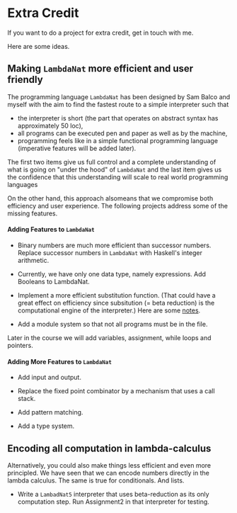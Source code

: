 # Extra Credit

If you want to do a project for extra credit, get in touch with me.

Here are some ideas.

## Making `LambdaNat` more efficient and user friendly

The programming language `LambdaNat` has been designed by Sam Balco and myself with the aim to find the fastest route to a simple interpreter such that

- the interpreter is short (the part that operates on abstract syntax has approximately 50 loc),
- all programs can be executed pen and paper as well as by the machine,
- programming feels like in a simple functional programming language (imperative features will be added later).

The first two items give us full control and a complete understanding of what is going on "under the hood" of `LambdaNat` and the last item gives us the confidence that this understanding will scale to real world programming languages

On the other hand, this approach alsomeans that we compromise both efficiency and user experience. The following projects address some of the missing features.

#### Adding Features to `LambdaNat`

- Binary numbers are much more efficient than successor numbers. Replace successor numbers in `LambdaNat` with Haskell's integer arithmetic.

- Currently, we have only one data type, namely expressions. Add Booleans to LambdaNat. 

- Implement a more efficient substitution function. (That could have a great effect on efficiency since subsitution (= beta reduction) is the computational engine of the interpreter.) Here are some [notes](https://hackmd.io/@alexhkurz/SyoTUBxoP).

- Add a module system so that not all programs must be in the file.

Later in the course we will add variables, assignment, while loops and pointers.

#### Adding More Features to `LambdaNat`


- Add input and output.

- Replace the fixed point combinator by a mechanism that uses a call stack. 

- Add pattern matching.

- Add a type system.

## Encoding all computation in lambda-calculus

Alternatively, you could also make things less efficient and even more principled. We have seen that we can encode numbers directly in the lambda calculus. The same is true for conditionals. And lists. 

- Write a `LambadNat5` interpreter that uses beta-reduction as its only computation step. Run Assignment2 in that interpreter for testing.

